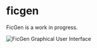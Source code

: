 ficgen
======

FicGen is a work in progress.

![FicGen Graphical User Interface](http://i.imgur.com/DxDiQbx.png "GUI")

